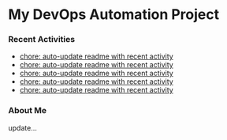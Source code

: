 # My DevOps Automation Project

### Recent Activities
<!-- activity:START -->
- [chore: auto-update readme with recent activity](https://github.com/kaigiii/mybowling-app/commit/ffd6c92f647d97911d24e6b9af456d92c82df3af)
- [chore: auto-update readme with recent activity](https://github.com/kaigiii/mybowling-app/commit/634d607a0a62c5e97cb88032e9fb4cff496482e6)
- [chore: auto-update readme with recent activity](https://github.com/kaigiii/mybowling-app/commit/714e9b52901f0609de89377fa0ae5b4b0d97c572)
- [chore: auto-update readme with recent activity](https://github.com/kaigiii/mybowling-app/commit/39aef1fb9042ffe3b63f7ef0c899d582f4eba244)
- [chore: auto-update readme with recent activity](https://github.com/kaigiii/mybowling-app/commit/75ea8f913c60a8b2e1b547a6eac7c246b04a2e03)
<!-- activity:END -->

### About Me
<!-- MYLINKS:START -->
<!-- MYLINKS:END -->

update...
